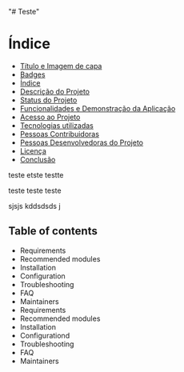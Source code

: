 "# Teste" 
# Índice 

* [Título e Imagem de capa](#Título-e-Imagem-de-capa)
* [Badges](#badges)
* [Índice](#índice)
* [Descrição do Projeto](#descrição-do-projeto)
* [Status do Projeto](#status-do-Projeto)
* [Funcionalidades e Demonstração da Aplicação](#funcionalidades-e-demonstração-da-aplicação)
* [Acesso ao Projeto](#acesso-ao-projeto)
* [Tecnologias utilizadas](#tecnologias-utilizadas)
* [Pessoas Contribuidoras](#pessoas-contribuidoras)
* [Pessoas Desenvolvedoras do Projeto](#pessoas-desenvolvedoras)
* [Licença](#licença)
* [Conclusão](#conclusão)

teste etste testte


teste teste teste

sjsjs
kddsdsds 
j

## Table of contents

- Requirements
- Recommended modules
- Installation
- Configuration
- Troubleshooting
- FAQ
- Maintainers
- Requirements
- Recommended modules
- Installation
- Configurationd
- Troubleshooting
- FAQ
- Maintainers
